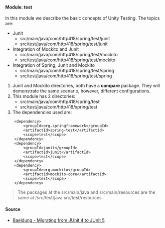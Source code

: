 #### Module: test
In this module we describe the basic concepts of Unity Testing. The topics are:
* Junit
    * src/main/java/com/http418/spring/test/junit
    * src/test/java/com/http418/spring/test/junit
* Integration of Mockito and Junit
    * src/main/java/com/http418/spring/test/mockito
    * src/test/java/com/http418/spring/test/mockito
* Integration of Spring, Junit and Mockito
    * src/main/java/com/http418/spring/test/spring
    * src/test/java/com/http418/spring/test/spring

1. Junit and Mockito directories, both have a **compare** package. They will demonstrate the same 
scenario, however, different configurations.
2. This module has 2 directories:
    * src/main/java/com/http418/spring/test
    * src/test/java/com/http418/spring/test
3. The dependencies used are:
```
    <dependency>
        <groupId>org.springframework</groupId>
        <artifactId>spring-test</artifactId>
        <scope>test</scope>
    </dependency>
    <dependency>
        <groupId>junit</groupId>
        <artifactId>junit</artifactId>
        <scope>test</scope>
    </dependency>
    <dependency>
        <groupId>org.mockito</groupId>
        <artifactId>mockito-core</artifactId>
        <scope>test</scope>
    </dependency>
```
> The packages at the src/main/java and src/main/resources are the same at /src/test/java
src/test/resources

    
#### Source
* [Baeldung - Migrating from JUnit 4 to JUnit 5](http://www.baeldung.com/junit-5-migration)

 